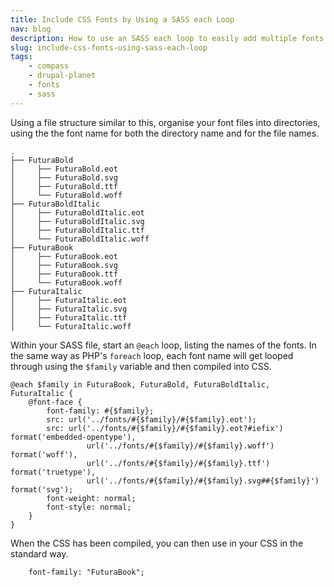 ```yaml
---
title: Include CSS Fonts by Using a SASS each Loop
nav: blog
description: How to use an SASS each loop to easily add multiple fonts to your CSS.
slug: include-css-fonts-using-sass-each-loop
tags:
    - compass
    - drupal-planet
    - fonts
    - sass
---
```

Using a file structure similar to this, organise your font files into directories, using the the font name for both the directory name and for the file names.

~~~~
.
├── FuturaBold
│     ├── FuturaBold.eot
│     ├── FuturaBold.svg
│     ├── FuturaBold.ttf
│     └── FuturaBold.woff
├── FuturaBoldItalic
│     ├── FuturaBoldItalic.eot
│     ├── FuturaBoldItalic.svg
│     ├── FuturaBoldItalic.ttf
│     └── FuturaBoldItalic.woff
├── FuturaBook
│     ├── FuturaBook.eot
│     ├── FuturaBook.svg
│     ├── FuturaBook.ttf
│     └── FuturaBook.woff
├── FuturaItalic
│     ├── FuturaItalic.eot
│     ├── FuturaItalic.svg
│     ├── FuturaItalic.ttf
│     └── FuturaItalic.woff
~~~~

Within your SASS file, start an `@each` loop, listing the names of the fonts. In the same way as PHP's `foreach` loop, each font name will get looped through using the `$family` variable and then compiled into CSS.

~~~~
@each $family in FuturaBook, FuturaBold, FuturaBoldItalic, FuturaItalic {
    @font-face {
        font-family: #{$family};
        src: url('../fonts/#{$family}/#{$family}.eot');
        src: url('../fonts/#{$family}/#{$family}.eot?#iefix') format('embedded-opentype'),
                 url('../fonts/#{$family}/#{$family}.woff') format('woff'),
                 url('../fonts/#{$family}/#{$family}.ttf') format('truetype'),
                 url('../fonts/#{$family}/#{$family}.svg##{$family}') format('svg');
        font-weight: normal;
        font-style: normal;
    }
}
~~~~

When the CSS has been compiled, you can then use in your CSS in the standard way.

        font-family: "FuturaBook";